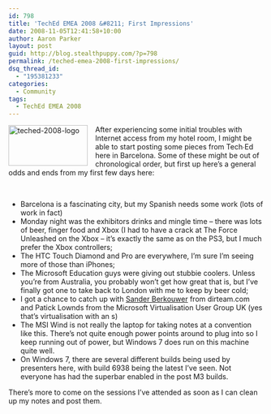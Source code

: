 ```yaml
---
id: 798
title: 'TechEd EMEA 2008 &#8211; First Impressions'
date: 2008-11-05T12:41:58+10:00
author: Aaron Parker
layout: post
guid: http://blog.stealthpuppy.com/?p=798
permalink: /teched-emea-2008-first-impressions/
dsq_thread_id:
  - "195381233"
categories:
  - Community
tags:
  - TechEd EMEA 2008
---
```

<img style="border-right-width: 0px; margin: 0px 15px 0px 0px; display: inline; border-top-width: 0px; border-bottom-width: 0px; border-left-width: 0px" title="teched-2008-logo" src="http://stealthpuppy.com/wp-content/uploads/2008/11/teched2008logo.jpg" border="0" alt="teched-2008-logo" width="156" height="80" align="left" />After experiencing some initial troubles with Internet access from my hotel room, I might be able to start posting some pieces from Tech∙Ed here in Barcelona. Some of these might be out of chronological order, but first up here&#8217;s a general odds and ends from my first few days here:

 

  * Barcelona is a fascinating city, but my Spanish needs some work (lots of work in fact)
  * Monday night was the exhibitors drinks and mingle time &#8211; there was lots of beer, finger food and Xbox (I had to have a crack at The Force Unleashed on the Xbox &#8211; it&#8217;s exactly the same as on the PS3, but I much prefer the Xbox controllers;
  * The HTC Touch Diamond and Pro are everywhere, I&#8217;m sure I&#8217;m seeing more of those than iPhones;
  * The Microsoft Education guys were giving out stubbie coolers. Unless you&#8217;re from Australia, you probably won&#8217;t get how great that is, but I&#8217;ve finally got one to take back to London with me to keep by beer cold;
  * I got a chance to catch up with [Sander Berkouwer](http://blogs.dirteam.com/blogs/sanderberkouwer/default.aspx) from dirteam.com and Patick Lownds from the Microsoft Virtualisation User Group UK (yes that’s virtualisation with an s)
  * The MSI Wind is not really the laptop for taking notes at a convention like this. There’s not quite enough power points around to plug into so I keep running out of power, but Windows 7 does run on this machine quite well.
  * On Windows 7, there are several different builds being used by presenters here, with build 6938 being the latest I’ve seen. Not everyone has had the superbar enabled in the post M3 builds.

There’s more to come on the sessions I’ve attended as soon as I can clean up my notes and post them.